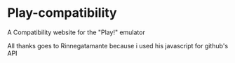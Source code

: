 # Play-compatibility
A Compatibility website for the "Play!" emulator

All thanks goes to Rinnegatamante because i used his javascript for github's API
